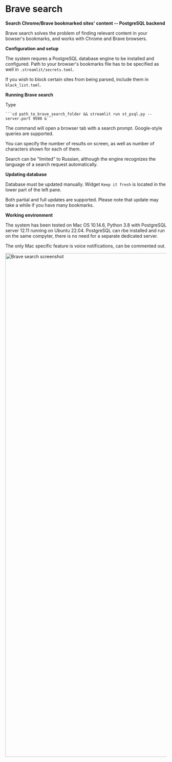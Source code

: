 # Brave search
**Search Chrome/Brave bookmarked sites' content -- PostgreSQL backend**   

Brave search solves the problem of finding relevant content in your bowser's bookmarks, and works with Chrome and Brave browsers.   
   
**Configuration and setup**    

The system requres a PostgreSQL database engine to be installed and configured. Path to your browser's bookmarks file has to be specified as well in ```.streamlit/secrets.toml```.

If you wish to block certain sites from being parsed, include them in ```black_list.toml```.

**Running Brave search**

Type

    ```cd path_to_brave_search_folder && streamlit run st_psql.py --server.port 9500 &```   
    
The command will open a browser tab with a search prompt. Google-style queries are supported.   

You can specify the number of results on screen, as well as number of characters shown for each of them.   

Search can be "limited" to Russian, although the engine recognizes the language of a search request automatically.

**Updating database**

Database must be updated manually. Widget ```Keep it fresh``` is located in the lower part of the left pane.

Both partial and full updates are supported. Please note that update may take a while if you have many bookmarks.

**Working environment**

The system has been tested on Mac OS 10.14.6, Python 3.8 with PostgreSQL server 12.11 running on Ubuntu 22.04. 
PostgreSQL can rbe installed and run on the same compyter, there is no need for a separate dedicated server.

The only Mac specific feature is voice notifications, can be commented out.

   
<img width="1570" alt="Brave search screenshot" src="https://user-images.githubusercontent.com/73858914/171838393-b2409d53-367e-410b-a6c7-bc2db3db86c6.png">
